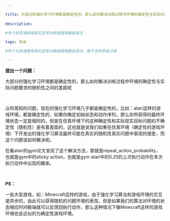 ```yaml
---

title: 大部分的强化学习环境都是确定性的，那么如何解决训练过程中环境的确定性与实际问题要求的随机性之间的差距呢？
 
description: 

#多个标签请使用英文逗号分隔或使用数组语法

tags: 杂谈

#多个分类请使用英文逗号分隔或使用数组语法，暂不支持多级分类

---
```




**提出一个问题：**

大部分的强化学习环境都是确定性的，那么如何解决训练过程中环境的确定性与实际问题要求的随机性之间的差距呢



<br/>



众所周知的问题，现在的强化学习环境几乎都是确定性的，比如：atari这样的游戏环境，都是确定性的，如果你确定初始状态和动作序列，那么你所获得的最终环境状态一定是相同的，但是在仿真环境下的这种确定性和实际现实目标问题的不确定性（随机性）是有着差距的，这也就是说我们如果在仿真环境（确定性的游戏环境）下开发出的强化学习算法最终可能在真实的随机性真实问题中表现的很差，而这个问题该如何解决呢。



在看atari的gym论文发现了这个解决方法，那就是repeat_action_probability，也就是gym中的sticky action，也就是gym atari中的0.25的上次执行动作在本次执行动作中出现的概率。





<br/>

**PS：**

一些大型游戏，如：Minecraft这样的游戏，由于强化学习算法和游戏环境的交互是异步的，由此可以获得随机的问题环境的表现，但是如果我们的算法对环境的状态相应时间极端就可以反馈回执行动作，那么这种情况下像Minecraft这样的游戏环境也会近似的为确定性游戏环境。

<br/>
